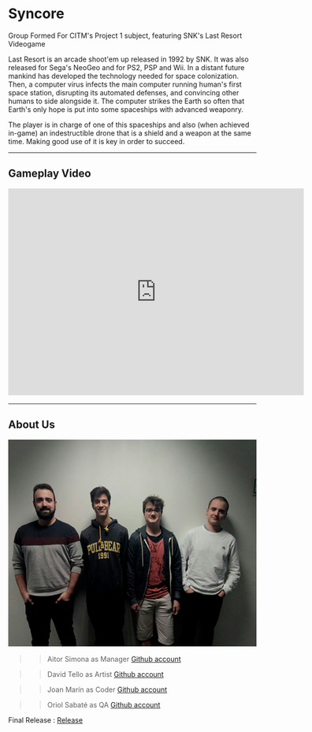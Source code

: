 #           Syncore

   Group Formed For CITM's Project 1 subject, featuring SNK's Last Resort Videogame

   Last Resort is an arcade shoot'em up released in 1992 by SNK. It was also released for Sega's NeoGeo and for PS2, PSP and Wii.
   In a distant future mankind has developed the technology needed for space colonization. Then, a computer virus infects the main            computer running human's first space station, disrupting its automated defenses, and convincing other humans to side alongside it.        The computer strikes the Earth so often that Earth's only hope is put into some spaceships with advanced weaponry.

   The player is in charge of one of this spaceships and also (when achieved in-game) an indestructible drone that is a shield and a          weapon at the same time. Making good use of it is key in order to succeed.
   
   ***

##       Gameplay Video
<html>
<body>

<iframe width="600" height="420" src="https://www.youtube.com/watch?v=l3SsKg_DVoI&feature=youtu.be" frameborder="0" allowfullscreen>
</iframe>

</body>
</html>

***

##       About Us

<img src="TeamPhoto.jpg" alt="Us" height="420" width="600">


>>Aitor Simona as Manager [Github account](https://github.com/AitorSimona)

>>David Tello as Artist   [Github account](https://github.com/DavidTello1)

>>Joan Marín as Coder  [Github account](https://github.com/X0KA)

>>Oriol Sabaté as QA   [Github account](https://github.com/urisabate)

Final Release : [Release](https://github.com/SyncoreLastResort/Last_Resort_Syncore/releases/tag/1.0)





                                                                                                                                                                                                                                                                                                                                             
